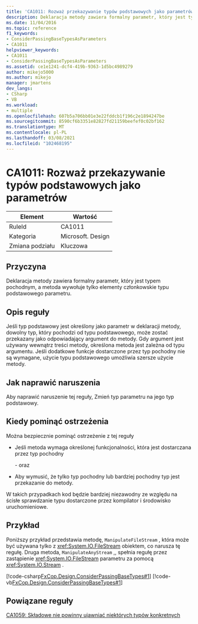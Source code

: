 ```yaml
---
title: 'CA1011: Rozważ przekazywanie typów podstawowych jako parametrów'
description: Deklaracja metody zawiera formalny parametr, który jest typem pochodnym, a metoda wywołuje tylko elementy członkowskie typu podstawowego parametru.
ms.date: 11/04/2016
ms.topic: reference
f1_keywords:
- ConsiderPassingBaseTypesAsParameters
- CA1011
helpviewer_keywords:
- CA1011
- ConsiderPassingBaseTypesAsParameters
ms.assetid: ce1e1241-dcf4-419b-9363-1d5bc4989279
author: mikejo5000
ms.author: mikejo
manager: jmartens
dev_langs:
- CSharp
- VB
ms.workload:
- multiple
ms.openlocfilehash: 607b5a706bb01e3e22fddcb1f196c2e1894247be
ms.sourcegitcommit: 8590cf6b3351e82827fd21159beefef0c02bf162
ms.translationtype: MT
ms.contentlocale: pl-PL
ms.lasthandoff: 03/08/2021
ms.locfileid: "102468195"
---
```

# <a name="ca1011-consider-passing-base-types-as-parameters"></a>CA1011: Rozważ przekazywanie typów podstawowych jako parametrów

|Element|Wartość|
|-|-|
|RuleId|CA1011|
|Kategoria|Microsoft. Design|
|Zmiana podziału|Kluczowa|

## <a name="cause"></a>Przyczyna

Deklaracja metody zawiera formalny parametr, który jest typem pochodnym, a metoda wywołuje tylko elementy członkowskie typu podstawowego parametru.

## <a name="rule-description"></a>Opis reguły

Jeśli typ podstawowy jest określony jako parametr w deklaracji metody, dowolny typ, który pochodzi od typu podstawowego, może zostać przekazany jako odpowiadający argument do metody. Gdy argument jest używany wewnątrz treści metody, określona metoda jest zależna od typu argumentu. Jeśli dodatkowe funkcje dostarczone przez typ pochodny nie są wymagane, użycie typu podstawowego umożliwia szersze użycie metody.

## <a name="how-to-fix-violations"></a>Jak naprawić naruszenia

Aby naprawić naruszenie tej reguły, Zmień typ parametru na jego typ podstawowy.

## <a name="when-to-suppress-warnings"></a>Kiedy pominąć ostrzeżenia

Można bezpiecznie pominąć ostrzeżenie z tej reguły

- Jeśli metoda wymaga określonej funkcjonalności, która jest dostarczana przez typ pochodny

     \- oraz

- Aby wymusić, że tylko typ pochodny lub bardziej pochodny typ jest przekazanie do metody.

W takich przypadkach kod będzie bardziej niezawodny ze względu na ścisłe sprawdzanie typu dostarczone przez kompilator i środowisko uruchomieniowe.

## <a name="example"></a>Przykład

Poniższy przykład przedstawia metodę, `ManipulateFileStream` , która może być używana tylko z <xref:System.IO.FileStream> obiektem, co narusza tę regułę. Druga metoda, `ManipulateAnyStream` ,, spełnia regułę przez zastąpienie <xref:System.IO.FileStream> parametru za pomocą <xref:System.IO.Stream> .

[!code-csharp[FxCop.Design.ConsiderPassingBaseTypes#1](../code-quality/codesnippet/CSharp/ca1011-consider-passing-base-types-as-parameters_1.cs)]
[!code-vb[FxCop.Design.ConsiderPassingBaseTypes#1](../code-quality/codesnippet/VisualBasic/ca1011-consider-passing-base-types-as-parameters_1.vb)]

## <a name="related-rules"></a>Powiązane reguły

[CA1059: Składowe nie powinny ujawniać niektórych typów konkretnych](../code-quality/ca1059.md)
